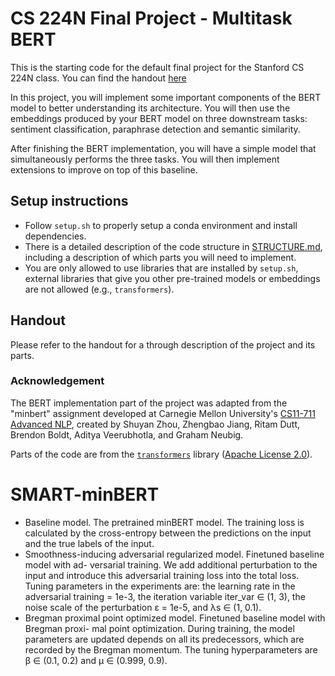 # CS 224N Final Project - Multitask BERT

This is the starting code for the default final project for the Stanford CS 224N class. You can find the handout [here](https://web.stanford.edu/class/cs224n/project/default-final-project-bert-handout.pdf)

In this project, you will implement some important components of the BERT model to better understanding its architecture. 
You will then use the embeddings produced by your BERT model on three downstream tasks: sentiment classification, paraphrase detection and semantic similarity.

After finishing the BERT implementation, you will have a simple model that simultaneously performs the three tasks.
You will then implement extensions to improve on top of this baseline.

## Setup instructions

* Follow `setup.sh` to properly setup a conda environment and install dependencies.
* There is a detailed description of the code structure in [STRUCTURE.md](./STRUCTURE.md), including a description of which parts you will need to implement.
* You are only allowed to use libraries that are installed by `setup.sh`, external libraries that give you other pre-trained models or embeddings are not allowed (e.g., `transformers`).

## Handout

Please refer to the handout for a through description of the project and its parts.

### Acknowledgement

The BERT implementation part of the project was adapted from the "minbert" assignment developed at Carnegie Mellon University's [CS11-711 Advanced NLP](http://phontron.com/class/anlp2021/index.html),
created by Shuyan Zhou, Zhengbao Jiang, Ritam Dutt, Brendon Boldt, Aditya Veerubhotla, and Graham Neubig.

Parts of the code are from the [`transformers`](https://github.com/huggingface/transformers) library ([Apache License 2.0](./LICENSE)).

# SMART-minBERT
+ Baseline model. The pretrained minBERT model. The training loss is calculated by the cross-entropy between the predictions on the input and the true labels of the input.
+ Smoothness-inducing adversarial regularized model. Finetuned baseline model with ad- versarial training. We add additional perturbation to the input and introduce this adversarial training loss into the total loss. Tuning parameters in the experiments are: the learning rate in the adversarial training = 1e-3, the iteration variable iter_var ∈ (1, 3), the noise scale of the perturbation ε = 1e-5, and λs ∈ (1, 0.1).
+ Bregman proximal point optimized model. Finetuned baseline model with Bregman proxi- mal point optimization. During training, the model parameters are updated depends on all its predecessors, which are recorded by the Bregman momentum. The tuning hyperparameters are β ∈ (0.1, 0.2) and μ ∈ (0.999, 0.9).
